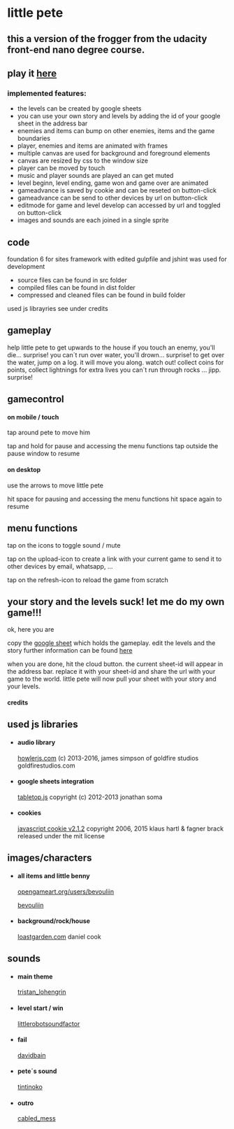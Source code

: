 # little pete
## this a version of the frogger from the  udacity front-end nano degree course.

## play it [here](https://flomair.github.io/little_pete/)

### implemented features:
- the levels can be created by google sheets
- you can use your own story and levels by adding the id of your google sheet in the address  bar
- enemies and items can bump on other enemies, items and the game boundaries
- player, enemies and items are animated with frames
- multiple canvas are used for background and foreground elements
- canvas are resized by css to the window size
- player can be moved by touch
- music and player sounds are played an can get muted
- level beginn, level ending, game won and game over are animated
- gameadvance is saved by cookie and can be reseted on button-click
- gameadvance can be send to other devices by url on button-click
- editmode for game and level develop can accessed by url and toggled on button-click
- images and sounds are each joined in a single sprite

## code
foundation 6 for sites framework with edited gulpfile and jshint was used for development
- source files can be found in src folder
- compiled files can be found in dist folder
- compressed and cleaned files can be found in build folder

used js librayries see under credits



## gameplay

help little pete to get upwards to the house
if you touch an enemy, you'll die… surprise!
you can´t run over water, you'll drown… surprise!
to get over the water, jump on a log. it will move you along. watch out!
collect coins for points, collect lightnings for extra lives
you can´t run through rocks ... jipp. surprise!

## gamecontrol

#### on mobile / touch

tap around pete to move him

tap and hold for pause and accessing the menu functions
tap outside the pause window to resume


#### on desktop

use the arrows to move little pete

hit space for pausing and accessing the menu functions
hit space again to resume


## menu functions

tap on the icons to toggle sound / mute

tap on the upload-icon to create a link with your current game to send it to other devices by email, whatsapp, ...

tap on the refresh-icon to reload the game from scratch


## your story and the levels suck! let me do my own game!!!

ok, here you are

copy the [google sheet](https://docs.google.com/spreadsheets/d/1EV4ibIqoFD6OC5LvyPp5-TvpXGSKZyCJ4YwYzdD67Qw) which holds the gameplay.
edit the levels and the story
further information can be found [here](https://docs.google.com/document/d/1JvPxzAjZ_CbhhXIQoz9fKE04j_nM_g2yap6HnSU5nis)

when you are done, hit the cloud button. the current sheet-id will appear in the address  bar. replace it with your sheet-id and share the url with your game to the world. little pete will now pull your sheet with your story and your levels.


#### credits


## used js libraries

*   #### audio library

    [howlerjs.com](http://howlerjs.com)
    (c) 2013-2016, james simpson of goldfire studios
    goldfirestudios.com

*   #### google sheets integration

    [tabletop.js](https://github.com/jsoma/tabletop)
    copyright (c) 2012-2013 jonathan soma

*   #### cookies

    [javascript cookie v2.1.2](https://github.com/js-cookie/js-cookie)
    copyright 2006, 2015 klaus hartl & fagner brack
    released under the mit license

## images/characters

*   #### all items and little benny

    [opengameart.org/users/bevouliin](opengameart.org/users/bevouliin)

    [bevouliin](http://bevouliin.com)

*   #### background/rock/house

    [loastgarden.com](http://www.lostgarden.com/2007/05/dancs-miraculously-flexible-game.html)
    daniel cook

## sounds

*   #### main theme

    [tristan_lohengrin](https://www.freesound.org/people/tristan_lohengrin/sounds/273539/)

*   #### level start / win

    [littlerobotsoundfactor](https://www.freesound.org/people/littlerobotsoundfactory/sounds/270333/)

*   #### fail

    [davidbain](https://www.freesound.org/people/davidbain/sounds/135831/)

*   #### pete´s sound

    [tintinoko](https://www.freesound.org/people/tintinoko/sounds/277291/)

*   #### outro

    [cabled_mess](https://www.freesound.org/people/cabled_mess/sounds/335361/)